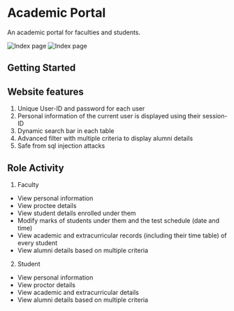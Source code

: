 # Academic Portal

An academic portal for faculties and students.

![Index page](Portal/images/index.PNG)
![Index page](Portal/images/view.PNG)

## Getting Started



## Website features

1. Unique User-ID and password for each user
2. Personal information of the current user is displayed using their session-ID
3. Dynamic search bar in each table
4. Advanced filter with multiple criteria to display alumni details
5. Safe from sql injection attacks

## Role Activity

1. Faculty

- View personal information
- View proctee details
- View student details enrolled under them
- Modify marks of students under them and the test schedule (date and time)
- View academic and extracurricular records (including their time table) of every student 
- View alumni details based on multiple criteria


2. Student

- View personal information
- View proctor details
- View academic and extracurricular details
- View alumni details based on multiple criteria
